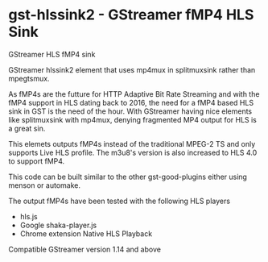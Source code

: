 # gst-hlssink2 - GStreamer fMP4 HLS Sink
GStreamer HLS fMP4 sink

GStreamer hlssink2 element that uses mp4mux in splitmuxsink rather than mpegtsmux. 

As fMP4s are the futture for HTTP Adaptive Bit Rate Streaming and with the fMP4 support in HLS dating back to 2016, the need for a fMP4 based HLS sink in GST is the need of the hour. With GStreamer having nice elements like splitmuxsink with mp4mux, denying fragmented MP4 output for HLS is a great sin.

This elemets outputs fMP4s instead of the traditional MPEG-2 TS and only supports Live HLS profile. The m3u8's version is also increased to HLS 4.0 to support fMP4.

This code can be built similar to the other gst-good-plugins either using menson or automake.

The output fMP4s have been tested with the following HLS players
* hls.js
* Google shaka-player.js
* Chrome extension Native HLS Playback

Compatible GStreamer version 1.14 and above
